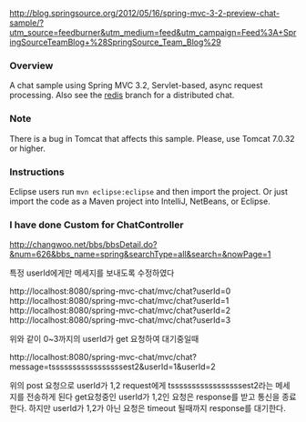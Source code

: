 http://blog.springsource.org/2012/05/16/spring-mvc-3-2-preview-chat-sample/?utm_source=feedburner&utm_medium=feed&utm_campaign=Feed%3A+SpringSourceTeamBlog+%28SpringSource_Team_Blog%29

### Overview

A chat sample using Spring MVC 3.2, Servlet-based, async request processing. Also see the [redis](https://github.com/rstoyanchev/spring-mvc-chat/tree/redis) branch for a distributed chat. 

### Note

There is a bug in Tomcat that affects this sample. Please, use Tomcat 7.0.32 or higher.

### Instructions

Eclipse users run `mvn eclipse:eclipse` and then import the project. Or just import the code as a Maven project into IntelliJ, NetBeans, or Eclipse.

### I have done Custom for ChatController

http://changwoo.net/bbs/bbsDetail.do?&num=626&bbs_name=spring&searchType=all&search=&nowPage=1

특정 userId에게만 메세지를 보내도록 수정하였다 

http://localhost:8080/spring-mvc-chat/mvc/chat?userId=0 
http://localhost:8080/spring-mvc-chat/mvc/chat?userId=1 
http://localhost:8080/spring-mvc-chat/mvc/chat?userId=2 
http://localhost:8080/spring-mvc-chat/mvc/chat?userId=3 

위와 같이 0~3까지의 userId가 get 요청하여 대기중일때 


http://localhost:8080/spring-mvc-chat/mvc/chat?message=tsssssssssssssssssest2&userId=1&userId=2 

위의 post 요청으로 userId가 1,2 request에게 tsssssssssssssssssest2라는 메세지를 전송하게 된다
get요청중인 userId가 1,2인 요청은 response를 받고 통신을 종료한다. 
하지만 userId가 1,2가 아닌 요청은 timeout 될때까지 response를 대기한다.
